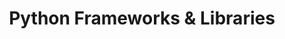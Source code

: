 ---
layout: toctree
title: Python Frameworks & Libraries
permalink: /blog/coding/python/frameworks/
parent: /blog/coding/python/

previewchild: true
enumerategrandchild: true
previewgrandchild: true
---